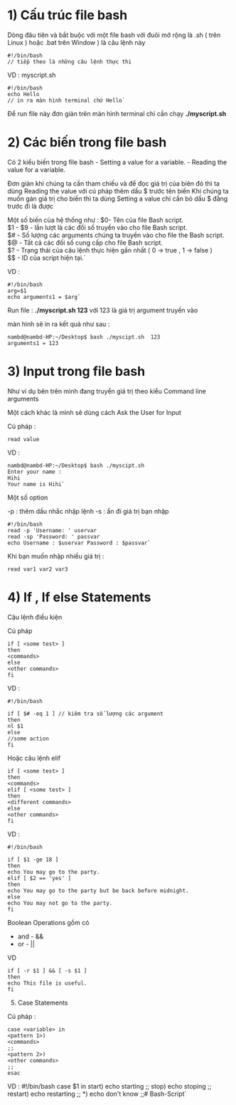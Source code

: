 # 1) Cấu trúc file bash
Dòng đâu tiên và bắt buộc với một file bash với đuôi mở rộng là .sh ( trên Linux ) hoặc .bat trên Window ) là câu lệnh này

    #!/bin/bash
    // tiếp theo là những câu lệnh thực thi

VD : myscript.sh

    #!/bin/bash   
    echo Hello  
    // in ra màn hình terminal chứ Hello`

Để run file này đơn giản trên màn hình terminal chỉ cần chạy **./myscript.sh**

# 2) Các biến trong file bash
Có 2 kiểu biến trong file bash
    - Setting a value for a variable.
    - Reading the value for a variable.

Đơn giản khi chúng ta cần tham chiếu và để đọc giá trị của biên đó thì ta dùng Reading the value với cú pháp thêm dấu $ trước tên biến Khi chúng ta muốn gán giá trị cho biến thì ta dùng Setting a value chỉ cần bỏ dấu $ đằng trước đi là được

Một số biến của hệ thống như :
    $0- Tên của file  Bash script.  
    $1 - $9 - lần lượt là các đối số truyền vào cho file Bash script.  
    $# - Số lượng các  arguments chúng ta truyền vào cho file the Bash script.  
    $@ - Tất cả các đối số cung cấp cho file  Bash script.  
    $? - Trạng thái của câu lệnh thực hiện gần nhất ( 0 -> true , 1 -> false )   
    $$ - ID của script hiện tại.`

VD :

    #!/bin/bash
    arg=$1
    echo arguments1 = $arg`

Run file : **./myscript.sh 123** với 123 là giá trị argument truyền vào

màn hình sẽ in ra kết quả như sau :

    nambd@nambd-HP:~/Desktop$ bash ./myscipt.sh  123
    arguments1 = 123

# 3) Input trong file bash

Như ví dụ bên trên mình đang truyển giá trị theo kiểu Command line arguments

Một cách khác là mình sẽ dùng cách Ask the User for Input

Cú pháp :

    read value

VD :

    nambd@nambd-HP:~/Desktop$ bash ./myscipt.sh 
    Enter your name :
    Hihi 
    Your name is Hihi`

Một số option

-p : thêm dấu nhắc nhập lệnh -s : ẩn đi giá trị bạn nhập

    #!/bin/bash
    read -p 'Username: ' uservar
    read -sp 'Password: ' passvar 
    echo Username : $uservar Password : $passvar`

Khi bạn muốn nhập nhiều giá trị :

    read var1 var2 var3

# 4) If , If else Statements

Cậu lệnh điều kiện

Cú pháp

    if [ <some test> ]
    then
    <commands>
    else
    <other commands>
    fi

VD :

    #!/bin/bash
    
    if [ $# -eq 1 ] // kiêm tra số lượng các argument 
    then
    nl $1
    else
    //some action 
    fi

Hoặc câu lệnh elif

    if [ <some test> ]
    then
    <commands>
    elif [ <some test> ] 
    then
    <different commands>
    else
    <other commands>
    fi

VD :

    #!/bin/bash
    
    if [ $1 -ge 18 ]
    then
    echo You may go to the party.
    elif [ $2 == 'yes' ]
    then
    echo You may go to the party but be back before midnight.
    else
    echo You may not go to the party.
    fi

Boolean Operations gồm có

- and - &&
- or - ||

VD

    if [ -r $1 ] && [ -s $1 ]
    then
    echo This file is useful.
    fi

5) Case Statements

Cú pháp :

    case <variable> in
    <pattern 1>)
    <commands>
    ;;
    <pattern 2>)
    <other commands>
    ;;
    esac

VD :
    #!/bin/bash
    case $1 in
    start)
    echo starting
    ;;
    stop)
    echo stoping
    ;;
    restart)
    echo restarting
    ;;
    *)
    echo don't know
    ;;# Bash-Script`

